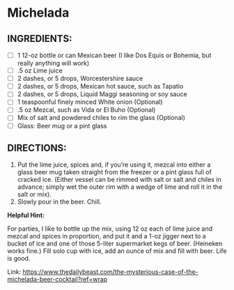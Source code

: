 # Michelada

## INGREDIENTS:

- [ ] 1 12-oz bottle or can Mexican beer (I like Dos Equis or Bohemia, but really anything will work)
- [ ] .5 oz Lime juice
- [ ] 2 dashes, or 5 drops, Worcestershire sauce
- [ ] 2 dashes, or 5 drops, Mexican hot sauce, such as Tapatio
- [ ] 2 dashes, or 5 drops, Liquid Maggi seasoning or soy sauce
- [ ] 1 teaspoonful finely minced White onion (Optional)
- [ ] .5 oz Mezcal, such as Vida or El Buho (Optional)
- [ ]  Mix of salt and powdered chiles to rim the glass (Optional)
- [ ]  Glass: Beer mug or a pint glass

## DIRECTIONS:

1. Put the lime juice, spices and, if you’re using it, mezcal into either a glass beer mug taken straight from the freezer or a pint glass full of cracked ice. (Either vessel can be rimmed with salt or salt and chiles in advance; simply wet the outer rim with a wedge of lime and roll it in the salt or mix).
2. Slowly pour in the beer. Chill.

**Helpful Hint:** 

For parties, I like to bottle up the mix, using 12 oz each of lime juice and mezcal and spices in proportion, and put it and a 1-oz jigger next to a bucket of ice and one of those 5-liter supermarket kegs of beer. (Heineken works fine.) Fill solo cup with ice, add an ounce of mix and fill with beer. Life is good.

Link: https://www.thedailybeast.com/the-mysterious-case-of-the-michelada-beer-cocktail?ref=wrap